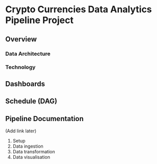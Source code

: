 # Crypto Currencies Data Analytics Pipeline Project
## Overview


### Data Architecture

### Technology 

## Dashboards

## Schedule (DAG)

## Pipeline Documentation
(Add link later)
1. Setup
2. Data ingestion
3. Data transformation
4. Data visualisation
